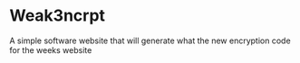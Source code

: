 # Weak3ncrpt
A simple software website that will generate what the new encryption code for the weeks website 
